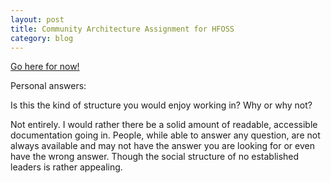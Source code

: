 ```yaml
---
layout: post
title: Community Architecture Assignment for HFOSS
category: blog
---
```

[Go here for now!](https://docs.google.com/a/g.rit.edu/document/d/1VVLGsOXvxpiZzMgxpCvE5RDQXas2C3uBjEe1OwFZufM/edit)

Personal answers:

Is this the kind of structure you would enjoy working in? Why or why not?

Not entirely. I would rather there be a solid amount of readable, accessible documentation going in. People, while able to answer any question, are not always available and may not have the answer you are looking for or even have the wrong answer. Though the social structure of no established leaders is rather appealing.
